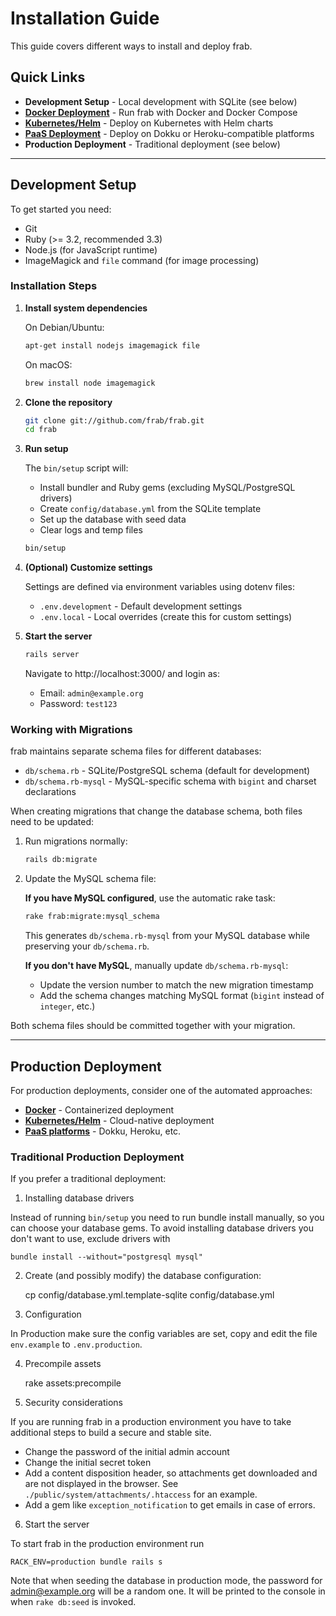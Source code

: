 # Installation Guide

This guide covers different ways to install and deploy frab.

## Quick Links

- **Development Setup** - Local development with SQLite (see below)
- **[Docker Deployment](README.docker.md)** - Run frab with Docker and Docker Compose
- **[Kubernetes/Helm](helm/frab/README.md)** - Deploy on Kubernetes with Helm charts
- **[PaaS Deployment](README.PaaS.md)** - Deploy on Dokku or Heroku-compatible platforms
- **Production Deployment** - Traditional deployment (see below)

---

## Development Setup

To get started you need:
- Git
- Ruby (>= 3.2, recommended 3.3)
- Node.js (for JavaScript runtime)
- ImageMagick and `file` command (for image processing)

### Installation Steps

1) **Install system dependencies**

   On Debian/Ubuntu:
   ```bash
   apt-get install nodejs imagemagick file
   ```

   On macOS:
   ```bash
   brew install node imagemagick
   ```

2) **Clone the repository**

   ```bash
   git clone git://github.com/frab/frab.git
   cd frab
   ```

3) **Run setup**

   The `bin/setup` script will:
   - Install bundler and Ruby gems (excluding MySQL/PostgreSQL drivers)
   - Create `config/database.yml` from the SQLite template
   - Set up the database with seed data
   - Clear logs and temp files

   ```bash
   bin/setup
   ```

4) **(Optional) Customize settings**

   Settings are defined via environment variables using dotenv files:
   - `.env.development` - Default development settings
   - `.env.local` - Local overrides (create this for custom settings)

5) **Start the server**

   ```bash
   rails server
   ```

   Navigate to http://localhost:3000/ and login as:
   - Email: `admin@example.org`
   - Password: `test123`

### Working with Migrations

frab maintains separate schema files for different databases:
- `db/schema.rb` - SQLite/PostgreSQL schema (default for development)
- `db/schema.rb-mysql` - MySQL-specific schema with `bigint` and charset declarations

When creating migrations that change the database schema, both files need to be updated:

1. Run migrations normally:
   ```bash
   rails db:migrate
   ```

2. Update the MySQL schema file:

   **If you have MySQL configured**, use the automatic rake task:
   ```bash
   rake frab:migrate:mysql_schema
   ```
   This generates `db/schema.rb-mysql` from your MySQL database while preserving your `db/schema.rb`.

   **If you don't have MySQL**, manually update `db/schema.rb-mysql`:
   - Update the version number to match the new migration timestamp
   - Add the schema changes matching MySQL format (`bigint` instead of `integer`, etc.)

Both schema files should be committed together with your migration.

---

## Production Deployment

For production deployments, consider one of the automated approaches:
- **[Docker](README.docker.md)** - Containerized deployment
- **[Kubernetes/Helm](helm/frab/README.md)** - Cloud-native deployment
- **[PaaS platforms](README.PaaS.md)** - Dokku, Heroku, etc.

### Traditional Production Deployment

If you prefer a traditional deployment:

1) Installing database drivers

Instead of running `bin/setup` you need to run bundle install manually, so
you can choose your database gems. To avoid installing database drivers you don't
want to use, exclude drivers with

    bundle install --without="postgresql mysql"

2) Create (and possibly modify) the database configuration:

    cp config/database.yml.template-sqlite config/database.yml

3) Configuration

In Production make sure the config variables are set, copy and edit the file
`env.example` to `.env.production`.

4) Precompile assets

    rake assets:precompile

5) Security considerations

If you are running frab in a production environment you have to
take additional steps to build a secure and stable site.

* Change the password of the initial admin account
* Change the initial secret token
* Add a content disposition header, so attachments get downloaded and
are not displayed in the browser. See `./public/system/attachments/.htaccess` for an example.
* Add a gem like `exception_notification` to get emails in case of errors.

6) Start the server

To start frab in the production environment run

    RACK_ENV=production bundle rails s

Note that when seeding the database in production mode, the password for
admin@example.org will be a random one. It will be printed to the console
in when `rake db:seed` is invoked.

